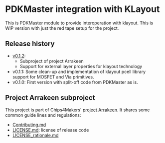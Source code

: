 # PDKMaster integration with KLayout

This is PDKMaster module to provide interoperation with klayout.
This is WIP version with just the red tape setup for the project.

## Release history

* [v0.1.2](https://gitlab.com/Chips4Makers/pdkmaster-io-klayout/-/commits/v0.1.2):
  * Subproject of project Arrakeen
  * Support for external layer properties for klayout technology
* v0.1.1: Some clean-up and implementation of klayout pcell library support for MOSFET and Via primitives.
* v0.1.0: First version with split-off code from PDKMaster as is.

## Project Arrakeen subproject

This project is part of Chips4Makers' [project Arrakeen](https://gitlab.com/Chips4Makers/c4m-arrakeen). It shares some common guide lines and regulations:

* [Contributing.md](https://gitlab.com/Chips4Makers/c4m-arrakeen/-/blob/redtape_v1/Contributing.md)
* [LICENSE.md](https://gitlab.com/Chips4Makers/c4m-arrakeen/-/blob/redtape_v1/LICENSE.md): license of release code
* [LICENSE_rationale.md](https://gitlab.com/Chips4Makers/c4m-arrakeen/-/blob/redtape_v1/LICENSE_rationale.md)

